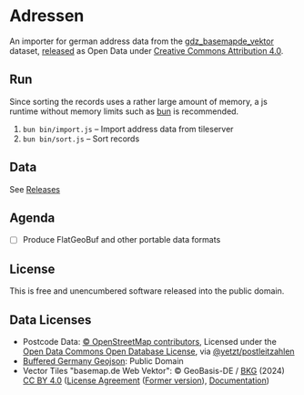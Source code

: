 # Adressen

An importer for german address data from the [gdz_basemapde_vektor](https://gdz.bkg.bund.de/index.php/default/open-data/gdz-basemapde-vektor-gdz-basemapde-vektor.html) dataset, [released](https://sgx.geodatenzentrum.de/web_public/gdz/lizenz/deu/Nutzungsbedingungen_basemapde.pdf) as Open Data under [Creative Commons Attribution 4.0](https://creativecommons.org/licenses/by/4.0/).

## Run

Since sorting the records uses a rather large amount of memory, a js runtime without memory limits such as [bun](https://bun.sh/) is recommended.

1. `bun bin/import.js` – Import address data from tileserver
2. `bun bin/sort.js` – Sort records

## Data

See [Releases](https://github.com/yetzt/adressen/releases)

## Agenda

* [ ] Produce FlatGeoBuf and other portable data formats

## License

This is free and unencumbered software released into the public domain.

## Data Licenses

* Postcode Data: [© OpenStreetMap contributors](https://www.openstreetmap.org/copyright), Licensed under the [Open Data Commons Open Database License](https://opendatacommons.org/licenses/odbl/), via [@yetzt/postleitzahlen](https://github.com/yetzt/postleitzahlen)
* [Buffered Germany Geojson](static/de.geojson): Public Domain
* Vector Tiles "basemap.de Web Vektor": © GeoBasis-DE / [BKG](https://www.bkg.bund.de/) (2024) [CC BY 4.0](https://creativecommons.org/licenses/by/4.0/) ([License Agreement](https://sgx.geodatenzentrum.de/web_public/gdz/lizenz/deu/Nutzungsbedingungen_basemapde.pdf) ([Former version](https://web.archive.org/web/20240807195559/https://sgx.geodatenzentrum.de/web_public/gdz/dokumentation/deu/basemap.de_web_vektor.pdf)), [Documentation](https://basemap.de/data/produkte/web_vektor/meta/bm_web_vektor_datenmodell.html#Adresse))
